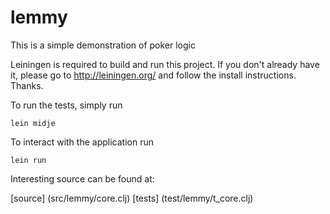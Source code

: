 # lemmy

This is a simple demonstration of poker logic

Leiningen is required to build and run this project. 
If you don't already have it, please go to http://leiningen.org/ 
and follow the install instructions. Thanks. 


To run the tests, simply run

`lein midje`

To interact with the application run

`lein run`

Interesting source can be found at:

[source] (src/lemmy/core.clj)
[tests] (test/lemmy/t_core.clj)
